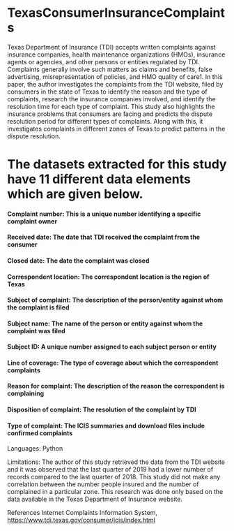 # TexasConsumerInsuranceComplaints
Texas Department of Insurance (TDI) accepts written complaints against insurance companies, health maintenance organizations (HMOs), insurance agents or agencies, and other persons or entities regulated by TDI. Complaints generally involve such matters as claims and benefits, false advertising, misrepresentation of policies, and HMO quality of care1. In this paper, the author investigates the complaints from the TDI website, filed by consumers in the state of Texas to identify the reason and the type of complaints, research the insurance companies involved, and identify the resolution time for each type of complaint. This study also highlights the insurance problems that consumers are facing and predicts the dispute resolution period for different types of complaints. Along with this, it investigates complaints in different zones of Texas to predict patterns in the dispute resolution.

# The datasets extracted for this study have 11 different data elements which are given below. 
#### Complaint number: This is a unique number identifying a specific complaint owner
####  Received date: The date that TDI received the complaint from the consumer
####  Closed date: The date the complaint was closed
####  Correspondent location: The correspondent location is the region of Texas
####  Subject of complaint: The description of the person/entity against whom the complaint is filed
####  Subject name: The name of the person or entity against whom the complaint was filed
####  Subject ID: A unique number assigned to each subject person or entity
####  Line of coverage: The type of coverage about which the correspondent complaints
####  Reason for complaint: The description of the reason the correspondent is complaining
####  Disposition of complaint: The resolution of the complaint by TDI
####  Type of complaint: The ICIS summaries and download files include confirmed complaints

Languages:
  Python
  
Limitations:
The author of this study retrieved the data from the TDI website and it was observed that the last quarter of 2019 had a lower number of records compared to the last quarter of 2018. This study did not make any correlation between the number people insured and the number of complained in a particular zone. This research was done only based on the data available in the Texas Department of Insurance website.

References
Internet Complaints Information System, https://www.tdi.texas.gov/consumer/icis/index.html

